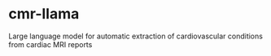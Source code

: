# cmr-llama
Large language model for automatic extraction of cardiovascular conditions from cardiac MRI reports 

